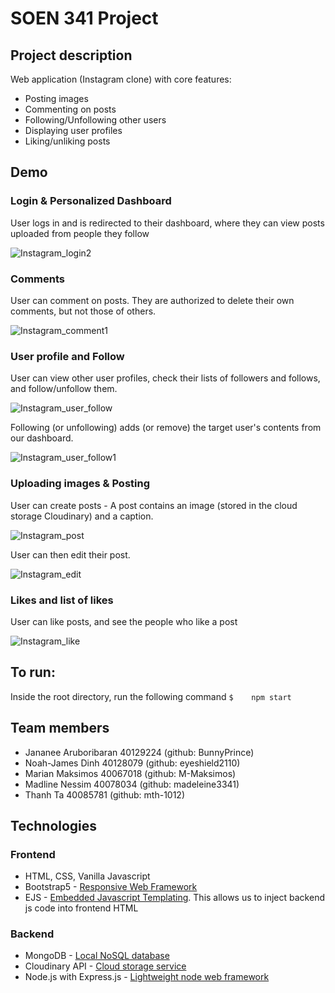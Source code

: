 
# SOEN 341 Project
## Project description
Web application (Instagram clone) with core features:
- Posting images
- Commenting on posts
- Following/Unfollowing other users
- Displaying user profiles
- Liking/unliking posts

## Demo
### Login & Personalized Dashboard
User logs in and is redirected to their dashboard, where they can view posts uploaded from people they follow

![Instagram_login2](https://user-images.githubusercontent.com/46866682/131889202-f149bbd1-feca-4547-9809-984ea9847f7e.gif)

### Comments
User can comment on posts. They are authorized to delete their own comments, but not those of others.

![Instagram_comment1](https://user-images.githubusercontent.com/46866682/131890774-a626e69c-7e86-4d3f-bd84-ad3e65255b97.gif)

### User profile and Follow
User can view other user profiles, check their lists of followers and follows, and follow/unfollow them.

![Instagram_user_follow](https://user-images.githubusercontent.com/46866682/131892819-d079303e-9305-4d40-b105-bba024b5358f.gif)

Following (or unfollowing) adds (or remove) the target user's contents from our dashboard.

![Instagram_user_follow1](https://user-images.githubusercontent.com/46866682/131893659-a89952be-45e4-454b-b721-003fe82a78e7.gif)

### Uploading images & Posting
User can create posts - A post contains an image (stored in the cloud storage Cloudinary) and a caption.

![Instagram_post](https://user-images.githubusercontent.com/46866682/131896241-508cacff-1123-4f94-abcd-3a07da1ec740.gif)

User can then edit their post.

![Instagram_edit](https://user-images.githubusercontent.com/46866682/131896672-f6605728-ba1d-466d-852e-8b414ec17507.gif)

### Likes and list of likes
User can like posts, and see the people who like a post

![Instagram_like](https://user-images.githubusercontent.com/46866682/131898075-c38b4970-97e6-4737-9e8a-631d1f8bb02b.gif)


## To run:
Inside the root directory, run the following command
`$    npm start`

## Team members
- Jananee Aruboribaran 40129224 (github:  BunnyPrince)
- Noah-James Dinh 40128079 (github: eyeshield2110)
- Marian Maksimos 40067018 (github: M-Maksimos)
- Madline Nessim 40078034 (github: madeleine3341)
- Thanh Ta 40085781 (github: mth-1012)

## Technologies
### Frontend
- HTML, CSS, Vanilla Javascript
- Bootstrap5 - [Responsive Web Framework](https://getbootstrap.com/docs/5.0/getting-started/introduction/)
- EJS - [Embedded Javascript Templating](https://ejs.co/). This allows us to inject backend js code into frontend HTML 
### Backend
- MongoDB - [Local NoSQL database](https://www.mongodb.com/)
- Cloudinary API - [Cloud storage service](https://cloudinary.com/)
- Node.js with Express.js - [Lightweight node web framework](https://expressjs.com/)



